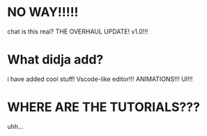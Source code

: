 # NO WAY!!!!!

chat is this real? THE OVERHAUL UPDATE! v1.0!!!

# What didja add?
i have added cool stuff! Vscode-like editor!!! ANIMATIONS!!! UI!!!


# WHERE ARE THE TUTORIALS???
uhh...
